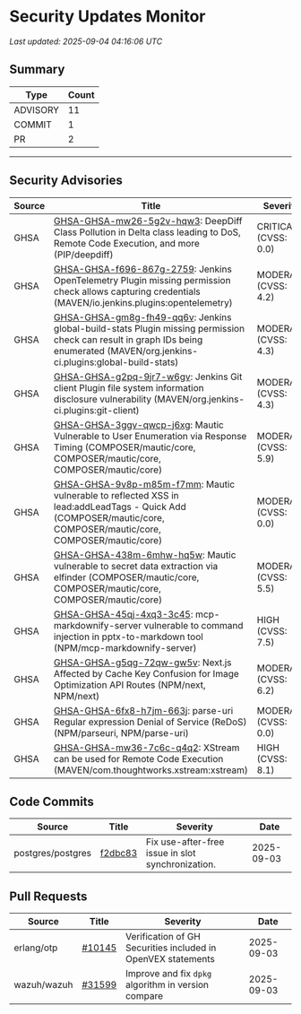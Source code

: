 # Security Updates Monitor

*Last updated: 2025-09-04 04:16:06 UTC*

## Summary
| Type | Count |
|------|-------|
| ADVISORY | 11 |
| COMMIT | 1 |
| PR | 2 |

---

## Security Advisories

| Source | Title | Severity | Date |
|--------|-------|----------|------|
| GHSA | [GHSA-GHSA-mw26-5g2v-hqw3](https://github.com/advisories/GHSA-mw26-5g2v-hqw3): DeepDiff Class Pollution in Delta class leading to DoS, Remote Code Execution, and more (PIP/deepdiff) | CRITICAL (CVSS: 0.0) | 2025-09-03 |
| GHSA | [GHSA-GHSA-f696-867g-2759](https://github.com/advisories/GHSA-f696-867g-2759): Jenkins OpenTelemetry Plugin missing permission check allows capturing credentials (MAVEN/io.jenkins.plugins:opentelemetry) | MODERATE (CVSS: 4.2) | 2025-09-03 |
| GHSA | [GHSA-GHSA-gm8g-fh49-qq6v](https://github.com/advisories/GHSA-gm8g-fh49-qq6v): Jenkins global-build-stats Plugin missing permission check can result in graph IDs being enumerated (MAVEN/org.jenkins-ci.plugins:global-build-stats) | MODERATE (CVSS: 4.3) | 2025-09-03 |
| GHSA | [GHSA-GHSA-g2pq-9jr7-w6gv](https://github.com/advisories/GHSA-g2pq-9jr7-w6gv): Jenkins Git client Plugin file system information disclosure vulnerability (MAVEN/org.jenkins-ci.plugins:git-client) | MODERATE (CVSS: 4.3) | 2025-09-03 |
| GHSA | [GHSA-GHSA-3ggv-qwcp-j6xg](https://github.com/advisories/GHSA-3ggv-qwcp-j6xg): Mautic Vulnerable to User Enumeration via Response Timing (COMPOSER/mautic/core, COMPOSER/mautic/core, COMPOSER/mautic/core) | MODERATE (CVSS: 5.9) | 2025-09-03 |
| GHSA | [GHSA-GHSA-9v8p-m85m-f7mm](https://github.com/advisories/GHSA-9v8p-m85m-f7mm): Mautic vulnerable to reflected XSS in lead:addLeadTags - Quick Add (COMPOSER/mautic/core, COMPOSER/mautic/core, COMPOSER/mautic/core) | MODERATE (CVSS: 0.0) | 2025-09-03 |
| GHSA | [GHSA-GHSA-438m-6mhw-hq5w](https://github.com/advisories/GHSA-438m-6mhw-hq5w): Mautic vulnerable to secret data extraction via elfinder (COMPOSER/mautic/core, COMPOSER/mautic/core, COMPOSER/mautic/core) | MODERATE (CVSS: 5.5) | 2025-09-03 |
| GHSA | [GHSA-GHSA-45qj-4xq3-3c45](https://github.com/advisories/GHSA-45qj-4xq3-3c45): mcp-markdownify-server vulnerable to command injection in pptx-to-markdown tool (NPM/mcp-markdownify-server) | HIGH (CVSS: 7.5) | 2025-09-02 |
| GHSA | [GHSA-GHSA-g5qg-72qw-gw5v](https://github.com/advisories/GHSA-g5qg-72qw-gw5v): Next.js Affected by Cache Key Confusion for Image Optimization API Routes (NPM/next, NPM/next) | MODERATE (CVSS: 6.2) | 2025-08-29 |
| GHSA | [GHSA-GHSA-6fx8-h7jm-663j](https://github.com/advisories/GHSA-6fx8-h7jm-663j): parse-uri Regular expression Denial of Service (ReDoS) (NPM/parseuri, NPM/parse-uri) | MODERATE (CVSS: 0.0) | 2025-01-16 |
| GHSA | [GHSA-GHSA-mw36-7c6c-q4q2](https://github.com/advisories/GHSA-mw36-7c6c-q4q2): XStream can be used for Remote Code Execution (MAVEN/com.thoughtworks.xstream:xstream) | HIGH (CVSS: 8.1) | 2020-11-16 |

## Code Commits

| Source | Title | Severity | Date |
|--------|-------|----------|------|
| postgres/postgres | [f2dbc83](https://github.com/postgres/postgres/commit/f2dbc83501d441a98f7799863e1b6f18af8e8fbe) | Fix use-after-free issue in slot synchronization. | 2025-09-03 |

## Pull Requests

| Source | Title | Severity | Date |
|--------|-------|----------|------|
| erlang/otp | [#10145](https://github.com/erlang/otp/pull/10145) | Verification of GH Securities included in OpenVEX statements | 2025-09-03 |
| wazuh/wazuh | [#31599](https://github.com/wazuh/wazuh/pull/31599) | Improve and fix `dpkg` algorithm in version compare | 2025-09-03 |


